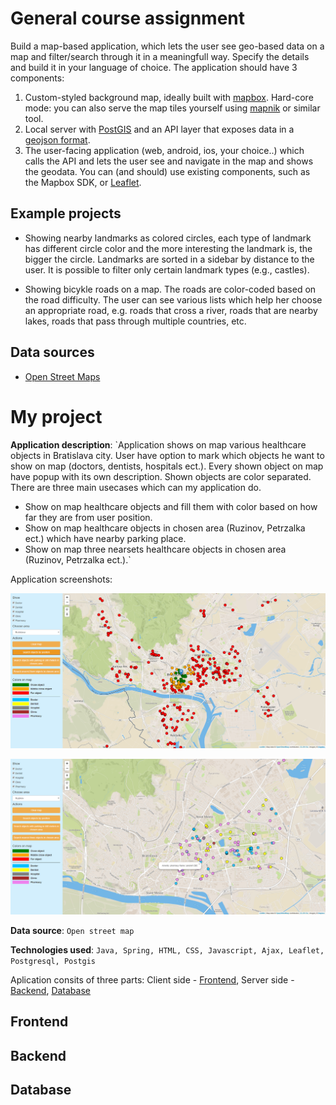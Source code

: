 # General course assignment

Build a map-based application, which lets the user see geo-based data on a map and filter/search through it in a meaningfull way. Specify the details and build it in your language of choice. The application should have 3 components:

1. Custom-styled background map, ideally built with [mapbox](http://mapbox.com). Hard-core mode: you can also serve the map tiles yourself using [mapnik](http://mapnik.org/) or similar tool.
2. Local server with [PostGIS](http://postgis.net/) and an API layer that exposes data in a [geojson format](http://geojson.org/).
3. The user-facing application (web, android, ios, your choice..) which calls the API and lets the user see and navigate in the map and shows the geodata. You can (and should) use existing components, such as the Mapbox SDK, or [Leaflet](http://leafletjs.com/).

## Example projects

- Showing nearby landmarks as colored circles, each type of landmark has different circle color and the more interesting the landmark is, the bigger the circle. Landmarks are sorted in a sidebar by distance to the user. It is possible to filter only certain landmark types (e.g., castles).

- Showing bicykle roads on a map. The roads are color-coded based on the road difficulty. The user can see various lists which help her choose an appropriate road, e.g. roads that cross a river, roads that are nearby lakes, roads that pass through multiple countries, etc.

## Data sources

- [Open Street Maps](https://www.openstreetmap.org/)

# My project

**Application description**: `Application shows on map various healthcare objects in Bratislava city. 
User have option to mark which objects he want to show on map (doctors, dentists, hospitals ect.).
Every shown object on map have popup with its own description. Shown objects are color separated.
There are three main usecases which can my application do.
* Show on map healthcare objects and fill them with color based on how far they are from user position.
* Show on map healthcare objects in chosen area (Ruzinov, Petrzalka ect.) which have nearby parking place.
* Show on map three nearsets healthcare objects in chosen area (Ruzinov, Petrzalka ect.).`

Application screenshots:

![Screenshot](scr1.png)

![Screenshot](scr2.png)

**Data source**: `Open street map`

**Technologies used**: `Java, Spring, HTML, CSS, Javascript, Ajax, Leaflet, Postgresql, Postgis`

Aplication consits of three parts: Client side - [Frontend](#frontend), Server side - [Backend](#backend), [Database](#database)

## Frontend


## Backend


## Database
